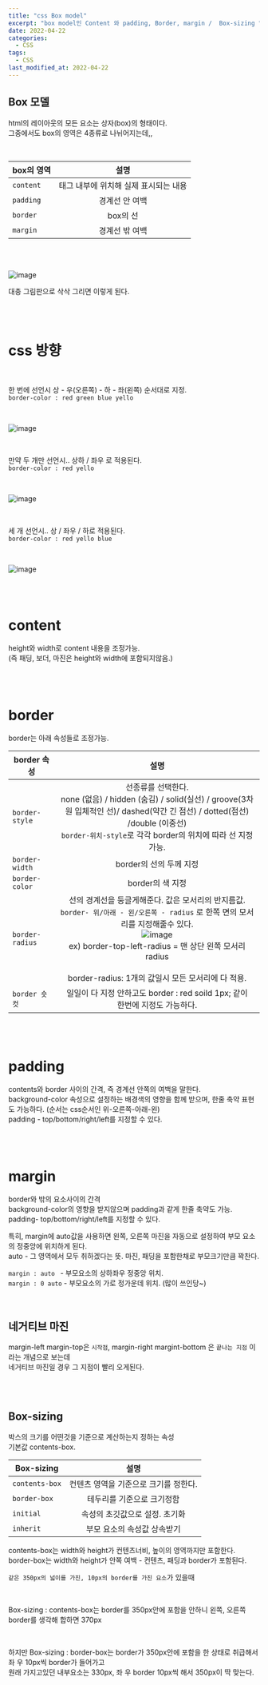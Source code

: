 ```yaml
---
title: "css Box model"
excerpt: "box model인 Content 와 padding, Border, margin /  Box-sizing "
date: 2022-04-22
categories:
  - CSS
tags:
  - CSS
last_modified_at: 2022-04-22
---
```


## Box 모델

html의 레이아웃의 모든 요소는 상자(box)의 형태이다.  
그중에서도 box의 영역은 4종류로 나뉘어지는데,,

<br>

| box의 영역 |                 설명                  |
| ---------- | :-----------------------------------: |
| `content`  | 태그 내부에 위치해 실제 표시되는 내용 |
| `padding`  |            경계선 안 여백             |
| `border`   |               box의 선                |
| `margin`   |            경계선 밖 여백             |

<br>
<br>

![image](https://user-images.githubusercontent.com/91597005/164678118-6d167215-7523-4b39-a408-c7561a237286.png)

대충 그림판으로 삭삭 그리면 이렇게 된다.

<br>
<br>

# css 방향

<br>

한 번에 선언시 상 - 우(오른쪽) - 하 - 좌(왼쪽) 순서대로 지정.  
`border-color : red green blue yello `

<br>

![image](https://user-images.githubusercontent.com/91597005/164675311-bc6a9a8c-d79b-4c7b-83cf-0f77a125b790.png)

<br>

만약 두 개만 선언시.. 상하 / 좌우 로 적용된다.  
`border-color : red yello `

<br>

![image](https://user-images.githubusercontent.com/91597005/164675609-c4ed7a78-3769-410a-960e-212b24fb21f9.png)

<br>

세 개 선언시.. 상 / 좌우 / 하로 적용된다.  
`border-color : red yello blue`

<br>

![image](https://user-images.githubusercontent.com/91597005/164675868-01893cdb-4475-4f85-ac5b-dce3664642fa.png)

<br>
<br>

# content

height와 width로 content 내용을 조정가능.  
(즉 패딩, 보더, 마진은 height와 width에 포함되지않음.)

<br>
<br>

# border

border는 아래 속성들로 조정가능.

| border 속성     |                                                                                                                                                                                         설명                                                                                                                                                                                         |
| --------------- | :----------------------------------------------------------------------------------------------------------------------------------------------------------------------------------------------------------------------------------------------------------------------------------------------------------------------------------------------------------------------------------: |
| `border-style`  |                                                                                선종류를 선택한다. <br> none (없음) / hidden (숨김) / solid(실선) / groove(3차원 입체적인 선)/ dashed(약간 긴 점선) / dotted(점선) /double (이중선) <br> `border-위치-style`로 각각 border의 위치에 따라 선 지정가능.                                                                                 |
| `border-width`  |                                                                                                                                                                               border의 선의 두께 지정                                                                                                                                                                                |
| `border-color`  |                                                                                                                                                                                   border의 색 지정                                                                                                                                                                                   |
| `border-radius` | 선의 경계선을 둥글게해준다. 값은 모서리의 반지름값. <br> `border- 위/아래 - 왼/오른쪽 - radius` 로 한쪽 면의 모서리를 지정해줄수 있다. <br> ![image](https://user-images.githubusercontent.com/91597005/164676343-9ba3da6a-c405-468c-ada9-27abe1aae7c5.png)<br> ex) border-top-left-radius = 맨 상단 왼쪽 모서리 radius <br> <Br> border-radius: 1개의 값일시 모든 모서리에 다 적용. |
| `border 숏컷`   |                                                                                                                                                  일일이 다 지정 안하고도 border : red soild 1px; 같이 <br> 한번에 지정도 가능하다.                                                                                                                                                   |

<br>
<br>

# padding

contents와 border 사이의 간격, 즉 경계선 안쪽의 여백을 말한다.  
background-color 속성으로 설정하는 배경색의 영향을 함께 받으며, 한줄 축약 표현도 가능하다. (순서는 css순서인 위-오른쪽-아래-왼)  
padding - top/bottom/right/left를 지정할 수 있다.

<br>
<br>

# margin

border와 밖의 요소사이의 간격  
background-color의 영향을 받지않으며 padding과 같게 한줄 축약도 가능.  
padding- top/bottom/right/left를 지정할 수 있다.

특히, margin에 auto값을 사용하면 왼쪽, 오른쪽 마진을 자동으로 설정하여 부모 요소의 정중앙에 위치하게 된다.  
auto - 그 영역에서 모두 취하겠다는 뜻. 마진, 패딩을 포함한채로 부모크기만큼 꽉찬다.

`margin : auto ` - 부모요소의 상하좌우 정중앙 위치.  
 `margin : 0 auto` - 부모요소의 가로 정가운데 위치. (많이 쓰인당~)

<br>

## 네거티브 마진

margin-left margin-top은 `시작점`, margin-right margint-bottom 은 `끝나는 지점` 이라는 개념으로 보는데  
네거티브 마진일 경우 그 지점이 빨리 오게된다.

<br>
<br>

## Box-sizing

박스의 크기를 어떤것을 기준으로 계산하는지 정하는 속성  
기본값 contents-box.

| Box-sizing     |                 설명                  |
| -------------- | :-----------------------------------: |
| `contents-box` | 컨텐츠 영역을 기준으로 크기를 정한다. |
| `border-box`   |      테두리를 기준으로 크기정함       |
| `initial`      |    속성의 초깃값으로 설정. 초기화     |
| `inherit`      |      부모 요소의 속성값 상속받기      |

contents-box는 width와 height가 컨텐츠너비, 높이의 영역까지만 포함한다.  
border-box는 width와 height가 안쪽 여백 - 컨텐츠, 패딩과 border가 포함된다.

`같은 350px의 넓이를 가진, 10px의 border를 가진 요소`가 있을때

<br>

Box-sizing : contents-box는 border를 350px안에 포함을 안하니 왼쪽, 오른쪽 border를 생각해 합하면 370px

<br>

하지만 Box-sizing : border-box는 border가 350px안에 포함을 한 상태로 취급해서 좌 우 10px씩 border가 들어가고  
 원래 가지고있던 내부요소는 330px, 좌 우 border 10px씩 해서 350px이 딱 맞는다.
